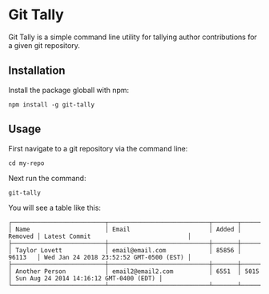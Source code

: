 # Git Tally

Git Tally is a simple command line utility for tallying author contributions for a given git repository.

## Installation

Install the package globall with npm:
```
npm install -g git-tally
```

## Usage

First navigate to a git repository via the command line:
```
cd my-repo
```

Next run the command:
```
git-tally
```

You will see a table like this:

```
┌──────────────────────────┬────────────────────────────┬───────┬─────────┬─────────────────────────────────────────┐
│ Name                     │ Email                      │ Added │ Removed │ Latest Commit                           │
├──────────────────────────┼────────────────────────────┼───────┼─────────┼─────────────────────────────────────────┤
│ Taylor Lovett            │ email@email.com            │ 85856 │ 96113   │ Wed Jan 24 2018 23:52:52 GMT-0500 (EST) │
├──────────────────────────┼────────────────────────────┼───────┼─────────┼─────────────────────────────────────────┤
│ Another Person           │ email2@email2.com          │ 6551  │ 5015    │ Sun Aug 24 2014 14:16:12 GMT-0400 (EDT) │
└──────────────────────────┴────────────────────────────┴───────┴─────────┴──────────────────────────────────────────
```



